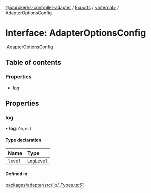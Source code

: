 [@iobroker/js-controller-adapter](../README.md) / [Exports](../modules.md) / [<internal\>](../modules/internal_.md) / AdapterOptionsConfig

# Interface: AdapterOptionsConfig

[<internal>](../modules/internal_.md).AdapterOptionsConfig

## Table of contents

### Properties

- [log](internal_.AdapterOptionsConfig.md#log)

## Properties

### log

• **log**: `Object`

#### Type declaration

| Name | Type |
| :------ | :------ |
| `level` | `LogLevel` |

#### Defined in

[packages/adapter/src/lib/_Types.ts:51](https://github.com/ioBroker/ioBroker.js-controller/blob/456733ac/packages/adapter/src/lib/_Types.ts#L51)
